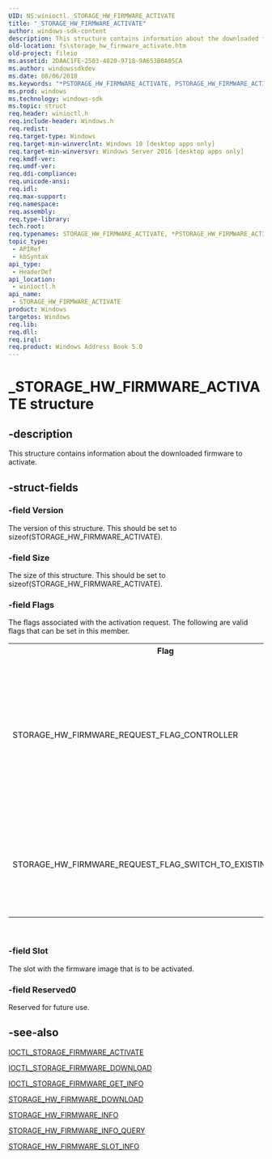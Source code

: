 ```yaml
---
UID: NS:winioctl._STORAGE_HW_FIRMWARE_ACTIVATE
title: "_STORAGE_HW_FIRMWARE_ACTIVATE"
author: windows-sdk-content
description: This structure contains information about the downloaded firmware to activate.
old-location: fs\storage_hw_firmware_activate.htm
old-project: fileio
ms.assetid: 2DAAC1FE-2503-4820-9718-9A653B0A05CA
ms.author: windowssdkdev
ms.date: 08/06/2018
ms.keywords: "*PSTORAGE_HW_FIRMWARE_ACTIVATE, PSTORAGE_HW_FIRMWARE_ACTIVATE, PSTORAGE_HW_FIRMWARE_ACTIVATE structure pointer [Files], STORAGE_HW_FIRMWARE_ACTIVATE, STORAGE_HW_FIRMWARE_ACTIVATE structure [Files], _STORAGE_HW_FIRMWARE_ACTIVATE, fs.storage_hw_firmware_activate, winioctl/PSTORAGE_HW_FIRMWARE_ACTIVATE, winioctl/STORAGE_HW_FIRMWARE_ACTIVATE"
ms.prod: windows
ms.technology: windows-sdk
ms.topic: struct
req.header: winioctl.h
req.include-header: Windows.h
req.redist: 
req.target-type: Windows
req.target-min-winverclnt: Windows 10 [desktop apps only]
req.target-min-winversvr: Windows Server 2016 [desktop apps only]
req.kmdf-ver: 
req.umdf-ver: 
req.ddi-compliance: 
req.unicode-ansi: 
req.idl: 
req.max-support: 
req.namespace: 
req.assembly: 
req.type-library: 
tech.root: 
req.typenames: STORAGE_HW_FIRMWARE_ACTIVATE, *PSTORAGE_HW_FIRMWARE_ACTIVATE
topic_type:
 - APIRef
 - kbSyntax
api_type:
 - HeaderDef
api_location:
 - winioctl.h
api_name:
 - STORAGE_HW_FIRMWARE_ACTIVATE
product: Windows
targetos: Windows
req.lib: 
req.dll: 
req.irql: 
req.product: Windows Address Book 5.0
---
```


# _STORAGE_HW_FIRMWARE_ACTIVATE structure


## -description


This structure contains information about the downloaded firmware to activate.


## -struct-fields




### -field Version

The version of this structure. This should be set to sizeof(STORAGE_HW_FIRMWARE_ACTIVATE).


### -field Size

The size of this structure. This should be set to sizeof(STORAGE_HW_FIRMWARE_ACTIVATE).


### -field Flags

The flags associated with the activation request. The following are valid flags that can be set in this member.

<table>
<tr>
<th>Flag</th>
<th>Description</th>
</tr>
<tr>
<td>STORAGE_HW_FIRMWARE_REQUEST_FLAG_CONTROLLER</td>
<td>Indicates that the target of the request is a controller or adapter, different than the device handle or object itself (e.g. NVMe SSD or HBA).</td>
</tr>
<tr>
<td>STORAGE_HW_FIRMWARE_REQUEST_FLAG_SWITCH_TO_EXISTING_FIRMWARE</td>
<td>Indicates that the existing firmware image in the specified slot should be activated.</td>
</tr>
</table>
 


### -field Slot

The slot with the firmware image that is to be activated.


### -field Reserved0

Reserved for future use.


## -see-also




<a href="https://msdn.microsoft.com/000BEB58-D91E-4859-AC31-A4C72B84A982">IOCTL_STORAGE_FIRMWARE_ACTIVATE</a>



<a href="https://msdn.microsoft.com/77E50787-1E71-4D90-A1D3-E6665CE0EFDC">IOCTL_STORAGE_FIRMWARE_DOWNLOAD</a>



<a href="https://msdn.microsoft.com/DBF40C42-2282-4F0E-B83A-D3154D7EF332">IOCTL_STORAGE_FIRMWARE_GET_INFO</a>



<a href="https://msdn.microsoft.com/BD1D39C7-9624-400C-BF4D-5F7583AA82FB">STORAGE_HW_FIRMWARE_DOWNLOAD</a>



<a href="https://msdn.microsoft.com/7BDACD50-0FD1-4F00-BAE5-884D8C1485BC">STORAGE_HW_FIRMWARE_INFO</a>



<a href="https://msdn.microsoft.com/1A2D30F3-F2DE-40CB-BFFC-8BAD19793AE1">STORAGE_HW_FIRMWARE_INFO_QUERY</a>



<a href="https://msdn.microsoft.com/37475351-DE0F-4B80-B26B-1482FBCC16CD">STORAGE_HW_FIRMWARE_SLOT_INFO</a>
 

 

